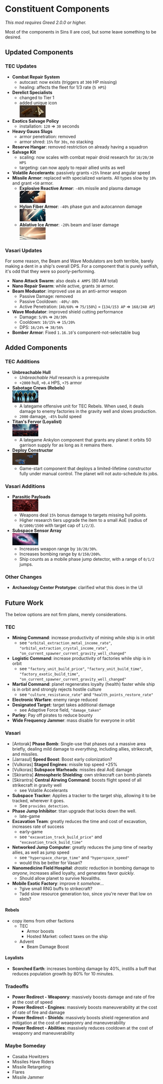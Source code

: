 # Constituent Components

_This mod requires Greed 2.0.0 or higher._

Most of the components in Sins II are cool, but some leave something to be desired.

## Updated Components

### TEC Updates

- **Combat Repair System**
    - autocast: now exists (triggers at `300` HP missing)
    - healing: affects the fleet for 1/3 rate (`5 HPS`)
- **Derelict Specialists**
    - changed to Tier 1
    - added unique icon<br>![hud icon](textures/trader_derelict_specialist_unit_item_hud_icon.png)
- **Exotics Salvage Policy**
    - installation: `120` => `30` seconds
- **Heavy Gauss Slugs**
    - armor penetration: removed
    - armor shred: `15%` for `30s`, no stacking
- **Reserve Hangar**: removed restriction on already having a squadron
- **Salvage Kit**
    - scaling: now scales with combat repair droid research for `10/20/30 HPS`
    - targeting: can now apply to repair allied units as well
- **Volatile Accelerants**: passively grants `+25%` linear and angular speed
- **Missile Armor**: replaced with specialized variants. All types slow by `10%` and grant `+50` armor.
    - **Explosive Reactive Armor**: `-40%` missile and plasma damage<br>![hud icon](textures/trader_armor_specialization_missile_unit_item_hud_icon.png)
    - **Hylon Fiber Armor**: `-40%` phase gun and autocannon damage<br>![hud icon](textures/trader_armor_specialization_bullet_unit_item_hud_icon.png)
    - **Ablative Ice Armor**: `-20%` beam and laser damage<br>![hud icon](textures/trader_armor_specialization_energy_unit_item_hud_icon.png)

### Vasari Updates

For some reason, the Beam and Wave Modulators are both terrible, barely making a dent in a ship's overall DPS. For a component that is purely selfish, it's odd that they were so poorly-performing.

- **Nano Attack Swarm**: also deals `4 AMPS` (80 AM total)
- **Nano Repair Swarm**: while active, grants `30` armor.
- **Beam Moduator**: improved use as an anti-armor weapon
    - Passive Damage: removed
    - Passive Cooldown: `-40%/-80%`
    - Active Penetration: (`40/60%` => `75/150%`) = (`134/153 AP` => `168/240 AP`)
- **Wave Modulator**: improved shield cutting performance
    - Damage: `5/8%` => `20/30%`
    - Cooldown: `10/15%` => `15/20%`
    - DPS: `16/24%` => `38/56%`
- **Bomber Armor**: Fixed `1.16.10`'s component-not-selectable bug

## Added Components

### TEC Additions

- **Unbreachable Hull**
    - _Unbreachable Hull_ research is a prerequisite
    - `+2000` hull, `+0.4` HPS, `+75` armor
- **Sabotage Crews (Rebels)**<br>![hud icon](textures/trader_deploy_sabotage_crews_hud_icon.png)
    - A lategame offensive unit for TEC Rebels. When used, it deals damage to enemy factories in the gravity well and slows production.
    - `2000` damage, `-45%` build speed
- **Titan's Fervor (Loyalist)**<br>![hud icon](textures/trader_titans_fervor_hud_icon.png)
    - A lategame Ankylon component that grants any planet it orbits 50 garrison supply for as long as it remains there.
- **Deploy Constructor**<br>![hud icon](textures/trader_extra_constructor_hud_icon.png)
    - Game-start component that deploys a limited-lifetime constructor fully under manual control. The planet will not auto-schedule its jobs.

### Vasari Additions

- **Parasitic Payloads**<br>![hud icon](textures/vasari_breachseek_nanites_hud_icon.png)
    - Weapons deal `15%` bonus damage to targets missing hull points.
    - Higher research tiers upgrade the item to a small AoE (radius of `0/1000/1500` with target cap of `1/2/3`).
- **Subspace Sensor Array**<br>![hud icon](textures/vasari_subspace_array_hud_icon.png)
    - Increases weapon range by `10/20/30%`.
    - Increases bombing range by `0/150/200%`.
    - Ship counts as a mobile phase jump detector, with a range of `0/1/2` jumps.

### Other Changes

- **Archaeology Center Prototype**: clarified what this does in the UI

## Future Work

The below options are not firm plans, merely considerations.

### TEC

- **Mining Command**: increase productivity of mining while ship is in orbit
    - see `"orbital_extraction_metal_income_rate"`, `"orbital_extraction_crystal_income_rate"`, `"on_current_spawner_current_gravity_well_changed"`
- **Logistic Command**: increase productivity of factories while ship is in orbit
    - see `"factory_unit_build_price"`, `"factory_unit_build_time"`, `"factory_exotic_build_time"`, `"on_current_spawner_current_gravity_well_changed"`
- **Martial Command**: planet regenerates loyalty (health) faster while ship is in orbit and strongly rejects hostile culture
    - see `"culture_resistance_rate"` and `"health_points_restore_rate"`
- **Electronic Warfare**: enemy range reduced
- **Designated Target**: target takes additional damage
    - see Adaptive Force field, `"damage_taken"`
- **Parley**: Pay off pirates to reduce bounty
- **Wide Frequency Jammer**: mass disable for everyone in orbit

### Vasari

- [Antorak] **Phase Bomb**: Single-use that phases out a massive area briefly, dealing mild damage to _everything_, including allies, strikecraft, and missiles.
- [Jarrasul] **Speed Boost**: Boost early colonization?
- [Vulkoras] **Staged Engines**: missile top speed +25%
- [Vulkoras] **Subspace Warheads**: missiles deal AoE damage
- [Skirantra] **Atmospheric Shielding**: own strikecraft can bomb planets
- [Skirantra] **Central Airwing Command**: boosts flight speed of all strikecraft in gravity well
    - see Volatile Accelerants
- **Subspace Tracker**: Applies a tracker to the target ship, allowing it to be tracked, wherever it goes.
    - See `provides_detection`.
- **Phase Jump Inhibitor**: titan upgrade that locks down the well.
    - late-game
- **Excavation Team**: greatly reduces the time and cost of excavation, increases rate of success
    - early-game
    - see `"excavation_track_build_price"` and `"excavation_track_build_time"`
- **Networked Jump Computer**: greatly reduces the jump time of nearby allies, as well as jump speed
    - see `"hyperspace_charge_time"` and `"hyperspace_speed"`
    - would this be better for Vasari?
- **Nanomedicine Field Hospital**: _drastic_ reduction in bombing damage to _anyone_, increases allied loyalty, and generates favor _quickly_.
    - Should allow planet to survive Novaliths.
- **Mobile Exotic Factory**: improve it _somehow_...
    - ?give small RNG buffs to strikecraft?
    - ?add slow resource generation too, since you're never that low on slots?

#### Rebels

- copy items from other factions
    - TEC
        - Armor boosts
        - Hosted Market: collect taxes on the ship
    - Advent
        - Beam Damage Boost

#### Loyalists

- **Scorched Earth**: increases bombing damage by 40%, instills a buff that reduces population growth by 80% for 10 minutes.

### Tradeoffs

- **Power Redirect - Weaponry**: massively boosts damage and rate of fire at the cost of speed
- **Power Redirect - Engines**: massively boosts maneuverability at the cost of rate of fire and damage
- **Power Redirect - Shields**: massively boosts shield regeneration and mitigation at the cost of weaeponry and maneuverability
- **Power Redirect - Abilities**: massively reduces cooldown at the cost of weaponry and maneuverability

### Maybe Someday

- Casaba Howitzers
- Missiles Have Riders
- Missile Retargeting
- Flares
- Missile Jammer
